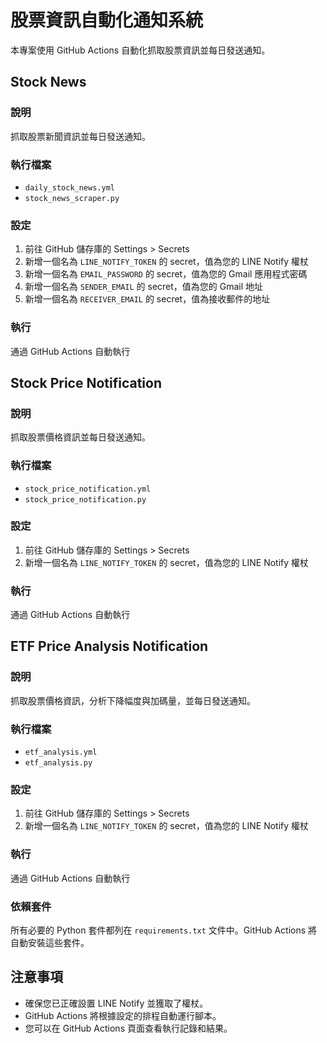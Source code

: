 # 股票資訊自動化通知系統

本專案使用 GitHub Actions 自動化抓取股票資訊並每日發送通知。

## Stock News

### 說明

抓取股票新聞資訊並每日發送通知。

### 執行檔案

- `daily_stock_news.yml`
- `stock_news_scraper.py`

### 設定

1. 前往 GitHub 儲存庫的 Settings > Secrets
2. 新增一個名為 `LINE_NOTIFY_TOKEN` 的 secret，值為您的 LINE Notify 權杖
3. 新增一個名為 `EMAIL_PASSWORD` 的 secret，值為您的 Gmail 應用程式密碼
4. 新增一個名為 `SENDER_EMAIL` 的 secret，值為您的 Gmail 地址
5. 新增一個名為 `RECEIVER_EMAIL` 的 secret，值為接收郵件的地址

### 執行

通過 GitHub Actions 自動執行

## Stock Price Notification

### 說明

抓取股票價格資訊並每日發送通知。

### 執行檔案

- `stock_price_notification.yml`
- `stock_price_notification.py`

### 設定

1. 前往 GitHub 儲存庫的 Settings > Secrets
2. 新增一個名為 `LINE_NOTIFY_TOKEN` 的 secret，值為您的 LINE Notify 權杖

### 執行

通過 GitHub Actions 自動執行

## ETF Price Analysis Notification

### 說明

抓取股票價格資訊，分析下降幅度與加碼量，並每日發送通知。

### 執行檔案

- `etf_analysis.yml`
- `etf_analysis.py`

### 設定

1. 前往 GitHub 儲存庫的 Settings > Secrets
2. 新增一個名為 `LINE_NOTIFY_TOKEN` 的 secret，值為您的 LINE Notify 權杖

### 執行

通過 GitHub Actions 自動執行

### 依賴套件

所有必要的 Python 套件都列在 `requirements.txt` 文件中。GitHub Actions 將自動安裝這些套件。

## 注意事項

- 確保您已正確設置 LINE Notify 並獲取了權杖。
- GitHub Actions 將根據設定的排程自動運行腳本。
- 您可以在 GitHub Actions 頁面查看執行記錄和結果。
